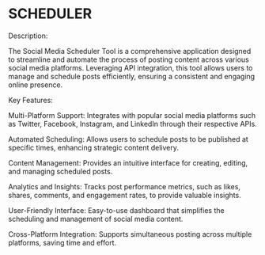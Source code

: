 # SCHEDULER


Description:

The Social Media Scheduler Tool is a comprehensive application designed to streamline and automate the process of posting content across various social media platforms. Leveraging API integration, this tool allows users to manage and schedule posts efficiently, ensuring a consistent and engaging online presence.

Key Features:

Multi-Platform Support: Integrates with popular social media platforms such as Twitter, Facebook, Instagram, and LinkedIn through their respective APIs.

Automated Scheduling: Allows users to schedule posts to be published at specific times, enhancing strategic content delivery.

Content Management: Provides an intuitive interface for creating, editing, and managing scheduled posts.

Analytics and Insights: Tracks post performance metrics, such as likes, shares, comments, and engagement rates, to provide valuable insights.

User-Friendly Interface: Easy-to-use dashboard that simplifies the scheduling and management of social media content.

Cross-Platform Integration: Supports simultaneous posting across multiple platforms, saving time and effort.
